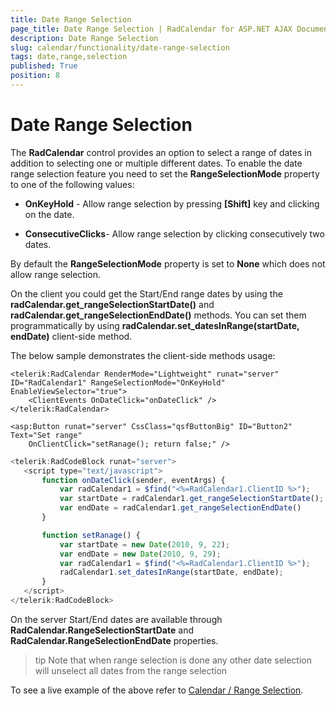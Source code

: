```yaml
---
title: Date Range Selection
page_title: Date Range Selection | RadCalendar for ASP.NET AJAX Documentation
description: Date Range Selection
slug: calendar/functionality/date-range-selection
tags: date,range,selection
published: True
position: 8
---
```


# Date Range Selection



The **RadCalendar** control provides an option to select a range of dates in addition to selecting one or multiple different dates. To enable the date range selection feature you need to set the **RangeSelectionMode** property to one of the following values:

* **OnKeyHold** - Allow range selection by pressing **[Shift]** key and clicking on the date.

* **ConsecutiveClicks**- Allow range selection by clicking consecutively two dates.

By default the **RangeSelectionMode** property is set to **None** which does not allow range selection.

On the client you could get the Start/End range dates by using the **radCalendar.get_rangeSelectionStartDate()** and **radCalendar.get_rangeSelectionEndDate()** methods. You can set them programmatically by using **radCalendar.set_datesInRange(startDate, endDate)** client-side method.

The below sample demonstrates the client-side methods usage:

````ASPNET
<telerik:RadCalendar RenderMode="Lightweight" runat="server" ID="RadCalendar1" RangeSelectionMode="OnKeyHold" EnableViewSelector="true">
    <ClientEvents OnDateClick="onDateClick" />
</telerik:RadCalendar>

<asp:Button runat="server" CssClass="qsfButtonBig" ID="Button2" Text="Set range"
    OnClientClick="setRanage(); return false;" />
````



````JavaScript
<telerik:RadCodeBlock runat="server">
   <script type="text/javascript">
       function onDateClick(sender, eventArgs) {
           var radCalendar1 = $find("<%=RadCalendar1.ClientID %>");
           var startDate = radCalendar1.get_rangeSelectionStartDate();
           var endDate = radCalendar1.get_rangeSelectionEndDate()
       }

       function setRanage() {
           var startDate = new Date(2010, 9, 22);
           var endDate = new Date(2010, 9, 29);
           var radCalendar1 = $find("<%=RadCalendar1.ClientID %>");
           radCalendar1.set_datesInRange(startDate, endDate);
       }
   </script>
</telerik:RadCodeBlock>
````



On the server Start/End dates are available through **RadCalendar.RangeSelectionStartDate** and **RadCalendar.RangeSelectionEndDate** properties.

>tip 
Note that when range selection is done any other date selection will unselect all dates from the range selection
>


To see a live example of the above refer to [Calendar / Range Selection](http://demos.telerik.com/aspnet-ajax/calendar/examples/functionality/rangeselection/defaultcs.aspx).
